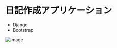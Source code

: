 # 日記作成アプリケーション
- Django
- Bootstrap

![image](https://github.com/Ittalian/Private_Diary/assets/137425898/b42ee8b3-fafd-422b-965d-2df5ac974e7f)

